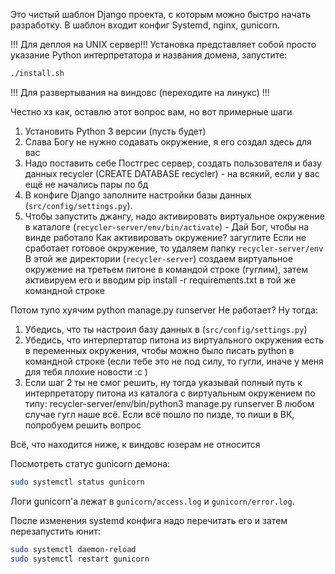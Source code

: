 Это чистый шаблон Django проекта, с которым можно быстро начать разработку. 
В шаблон входит конфиг Systemd, nginx, gunicorn.

!!! Для деплоя на UNIX сервер!!!
Установка представляет собой просто указание Python интерпретатора и 
названия домена, запустите:

```bash
./install.sh
```

!!! Для развертывания на виндовс (переходите на линукс) !!!

Честно хз как, оставлю этот вопрос вам, но вот примерные шаги
1. Установить Python 3 версии (пусть будет)
2. Слава Богу не нужно содавать окружение, я его создал здесь для вас
3. Надо поставить себе Постгрес сервер, создать пользователя и базу данных recycler
(CREATE DATABASE recycler) - на всякий, если у вас ещё не начались пары по бд
4. В конфиге Django заполните настройки базы данных (`src/config/settings.py`).
5. Чтобы запустить джангу, надо активировать виртуальное окружение в каталоге
(`recycler-server/env/bin/activate`) - Дай Бог, чтобы на винде работало
Как активировать окружение? загуглите
Если не сработает готовое окружение, то удаляем папку `recycler-server/env`
В этой же директории (`recycler-server`) создаем виртуальное окружение на третьем питоне
в командой строке (гуглим), затем активируем его и вводим pip install -r requirements.txt в той же командной строке

Потом тупо хуячим python manage.py runserver
Не работает? Ну тогда:
1. Убедись, что ты настроил базу данных в (`src/config/settings.py`)
2. Убедись, что интерпертатор питона из виртуального окружения есть в переменных окружения,
чтобы можно было писать python в командной строке (если тебе это не под силу, то гугли, иначе 
у меня для тебя плохие новости :с )
3. Если шаг 2 ты не смог решить, ну тогда указывай полный путь к интерпретатору питона из 
каталога с виртуальным окружением по типу: recycler-server/env/bin/python3 manage.py runserver
В любом случае гугл наше всё.
Если всё пошло по пизде, то пиши в ВК, попробуем решить вопрос

Всё, что находится ниже, к виндовс юзерам не относится


Посмотреть статус gunicorn демона:

```bash
sudo systemctl status gunicorn
```

Логи gunicorn'а лежат в `gunicorn/access.log` и `gunicorn/error.log`.

После изменения systemd конфига надо перечитать его и затем перезапустить юнит:

```bash
sudo systemctl daemon-reload
sudo systemctl restart gunicorn
```
